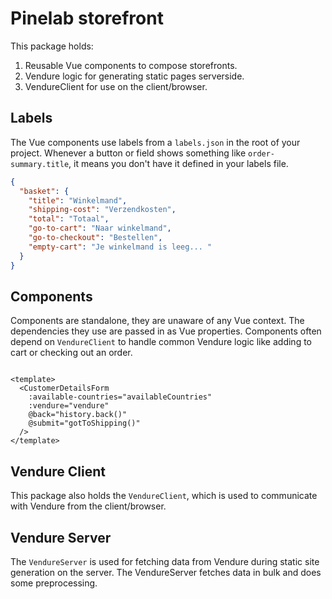 # Pinelab storefront

This package holds:

1. Reusable Vue components to compose storefronts.
2. Vendure logic for generating static pages serverside.
3. VendureClient for use on the client/browser.

## Labels

The Vue components use labels from a `labels.json` in the root of your project. Whenever a button or field shows
something like `order-summary.title`, it means you don't have it defined in your labels file.

```json
{
  "basket": {
    "title": "Winkelmand",
    "shipping-cost": "Verzendkosten",
    "total": "Totaal",
    "go-to-cart": "Naar winkelmand",
    "go-to-checkout": "Bestellen",
    "empty-cart": "Je winkelmand is leeg... "
  }
}
```

## Components

Components are standalone, they are unaware of any Vue context. The dependencies they use are passed in as Vue
properties. Components often depend on `VendureClient` to handle common Vendure logic like adding to cart or checking
out an order.

```vue

<template>
  <CustomerDetailsForm
    :available-countries="availableCountries"
    :vendure="vendure"
    @back="history.back()"
    @submit="gotToShipping()"
  />
</template>
```

## Vendure Client

This package also holds the `VendureClient`, which is used to communicate with Vendure from the client/browser.

## Vendure Server

The `VendureServer` is used for fetching data from Vendure during static site generation on the server. The VendureServer fetches data in bulk and does some preprocessing.

